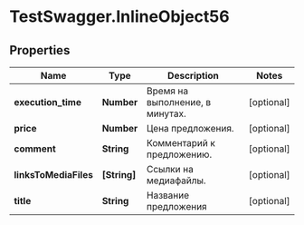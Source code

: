 # TestSwagger.InlineObject56

## Properties

Name | Type | Description | Notes
------------ | ------------- | ------------- | -------------
**execution_time** | **Number** | Время на выполнение, в минутах. | [optional] 
**price** | **Number** | Цена предложения. | [optional] 
**comment** | **String** | Комментарий к предложению. | [optional] 
**linksToMediaFiles** | **[String]** | Ссылки на медиафайлы. | [optional] 
**title** | **String** | Название предложения | [optional] 


